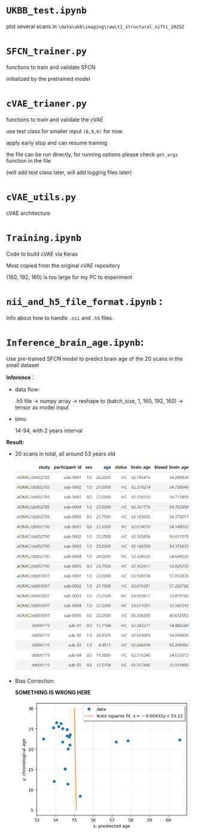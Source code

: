 # `UKBB_test.ipynb`

plot several scans in `\data\ukb\imaging\raw\t1_structural_nifti_20252`

# `SFCN_trainer.py` 

functions to train and validate SFCN

initialized by the pretrained model

# `cVAE_trianer.py`

functions to train and validate the cVAE

use test class for smaller input `(6,9,6)` for now.

apply early stop and can resume training

the file can be run directly, for running options please check `get_args` function in the file

(will add test class later, will add logging files later)

# `cVAE_utils.py`

cVAE architecture

# `Training.ipynb`

Code to build cVAE via Keras

Most copied from the original cVAE repository

(160, 192, 160) is too large for my PC to experiment

# `nii_and_h5_file_format.ipynb` : 

Info about how to handle `.nii` and `.h5` files.

#  `Inference_brain_age.ipynb`:  

Use pre-trained SFCN model to predict brain age of the 20 scans in the small dataset

**Inference**：

* data flow: 

  .h5 file -> numpy array -> reshape to (batch_size, 1, 160, 192, 160) -> tensor as model input

* bins: 

  14-94, with 2 years interval

**Result:**

* 20 scans in total, all around 53 years old

  ​	<img src="readme.assets/image-20230528022702265.png" alt="image-20230528022702265" style="zoom:67%;" />

* Bias Correction:

  **SOMETHING IS WRONG HERE**

  ​	<img src="readme.assets/image-20230528022405369.png" alt="image-20230528022405369" style="zoom:67%;" />